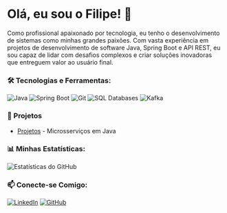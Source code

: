 # Olá, eu sou o Filipe! 👋

Como profissional apaixonado por tecnologia, eu tenho o desenvolvimento de sistemas como minhas grandes paixões. Com vasta experiência em projetos de desenvolvimento de software Java,
Spring Boot e API REST, eu sou capaz de lidar com desafios complexos e criar soluções inovadoras que
entreguem valor ao usuário final.

### 🛠️ Tecnologias e Ferramentas:
![Java](https://img.shields.io/badge/Java-ED8B00?style=for-the-badge&logo=java&logoColor=white)
![Spring Boot](https://img.shields.io/badge/Spring_Boot-F2F4F9?style=for-the-badge&logo=spring-boot)
![Git](https://img.shields.io/badge/Git-F05032?style=for-the-badge&logo=git&logoColor=white)
![SQL Databases](https://img.shields.io/badge/SQL-Databases-003B57?style=for-the-badge&logo=database&logoColor=white)
![Kafka](https://img.shields.io/badge/Kafka-231F20?style=for-the-badge&logo=apache-kafka&logoColor=white)


### 🚀 Projetos
- [Projetos](https://github.com/Filipescordeiro2?tab=repositories) - Microsserviços em Java
  
### 📊 Minhas Estatísticas:
![Estatísticas do GitHub](https://github-readme-stats.vercel.app/api?username=Filipescordeiro2&show_icons=true&theme=radical)

### 📫 Conecte-se Comigo:
[![LinkedIn](https://img.shields.io/badge/LinkedIn-0077B5?style=for-the-badge&logo=linkedin&logoColor=white)](https://www.linkedin.com/in/filipesantanacordeiro/)
[![GitHub](https://img.shields.io/badge/GitHub-100000?style=for-the-badge&logo=github&logoColor=white)](https://github.com/Filipescordeiro2)
